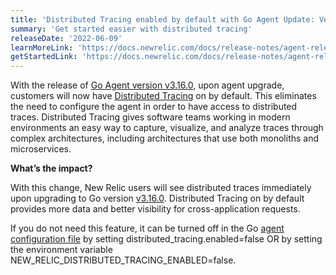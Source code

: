 ```yaml
---
title: 'Distributed Tracing enabled by default with Go Agent Update: Version 3.16.0'
summary: 'Get started easier with distributed tracing' 
releaseDate: '2022-06-09'
learnMoreLink: 'https://docs.newrelic.com/docs/release-notes/agent-release-notes/go-release-notes/go-agent-3-16-0'
getStartedLink: 'https://docs.newrelic.com/docs/release-notes/agent-release-notes/go-release-notes/go-agent-3-16-0'
---
```

With the release of [Go Agent version v3.16.0](https://docs.newrelic.com/docs/release-notes/agent-release-notes/go-release-notes/go-agent-3-16-0), upon agent upgrade, customers will now have [Distributed Tracing](https://newrelic.com/products/edge-infinite-tracing) on by default. This eliminates the need to configure the agent in order to have access to distributed traces. Distributed Tracing gives software teams working in modern environments an easy way to capture, visualize, and analyze traces through complex architectures, including architectures that use both monoliths and microservices. 

**What’s the impact?**

With this change, New Relic users will see distributed traces immediately upon upgrading to Go version [v3.16.0](https://docs.newrelic.com/docs/release-notes/agent-release-notes/go-release-notes/go-agent-3-16-0). Distributed Tracing on by default provides more data and better visibility for cross-application requests.

If you do not need this feature, it can be turned off in the Go [agent configuration file](https://docs.newrelic.com/docs/apm/agents/go-agent/configuration/go-agent-configuration) by setting distributed_tracing.enabled=false OR by setting the environment variable  NEW_RELIC_DISTRIBUTED_TRACING_ENABLED=false. 